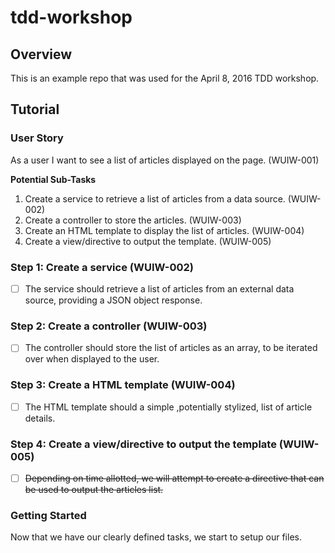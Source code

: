 # tdd-workshop

## Overview
This is an example repo that was used for the April 8, 2016 TDD workshop.

## Tutorial

### User Story
As a user I want to see a list of articles displayed on the page. (WUIW-001)

**Potential Sub-Tasks**

1. Create a service to retrieve a list of articles from a data source. (WUIW-002)
1. Create a controller to store the articles. (WUIW-003)
1. Create an HTML template to display the list of articles. (WUIW-004)
1. Create a view/directive to output the template. (WUIW-005)

### Step 1: Create a service (WUIW-002)
- [ ] The service should retrieve a list of articles from an external data source, providing a JSON object response.

### Step 2: Create a controller (WUIW-003)
- [ ] The controller should store the list of articles as an array, to be iterated over when displayed to the user.

### Step 3: Create a HTML template (WUIW-004)
- [ ] The HTML template should a simple ,potentially stylized, list of article details.  

### Step 4: Create a view/directive to output the template (WUIW-005)
- [ ] ~~Depending on time allotted, we will attempt to create a directive that can be used to output the articles list.~~

### Getting Started
Now that we have our clearly defined tasks, we start to setup our files.
